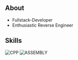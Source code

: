 <!--
**lqjx/lqjx** is a ✨ _special_ ✨ repository because its `README.md` (this file) appears on your GitHub profile.

Here are some ideas to get you started:

- 🔭 I’m currently working on ...
- 🌱 I’m currently learning ...
- 👯 I’m looking to collaborate on ...
- 🤔 I’m looking for help with ...
- 💬 Ask me about ...
- 📫 How to reach me: ...
- 😄 Pronouns: ...
- ⚡ Fun fact: ...
-->

## About

- Fullstack-Developer
- Enthusiastic Reverse Engineer

## Skills
![CPP](https://img.shields.io/badge/C%2B%2B-00599C?style=for-the-badge&logo=c%2B%2B&logoColor=white) ![ASSEMBLY](https://img.shields.io/badge/_-ASM-6E4C13.svg?style=for-the-badge)
